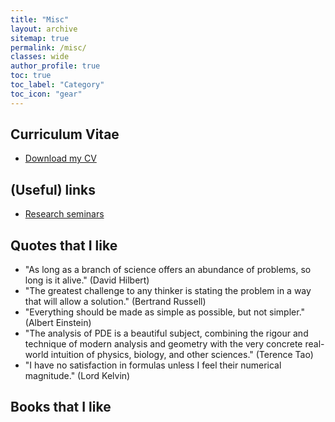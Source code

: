 ```yaml
---
title: "Misc"
layout: archive
sitemap: true
permalink: /misc/
classes: wide
author_profile: true
toc: true
toc_label: "Category"
toc_icon: "gear"
---
```


## Curriculum Vitae
- [Download my CV](/assets/CV.pdf)


## (Useful) links
- [Research seminars](https://researchseminars.org/)

## Quotes that I like
- "As long as a branch of science offers an abundance of problems, so long is
it alive." (David Hilbert)
- "The greatest challenge to any thinker is stating the problem in a way that
will allow a solution." (Bertrand Russell)
- "Everything should be made as simple as possible, but not simpler." (Albert Einstein)
- "The analysis of PDE is a beautiful subject, combining the rigour and technique of modern analysis and geometry with the very concrete real-world
intuition of physics, biology, and other sciences." (Terence Tao)
- "I have no satisfaction in formulas unless I feel their numerical magnitude." (Lord Kelvin)

## Books that I like
